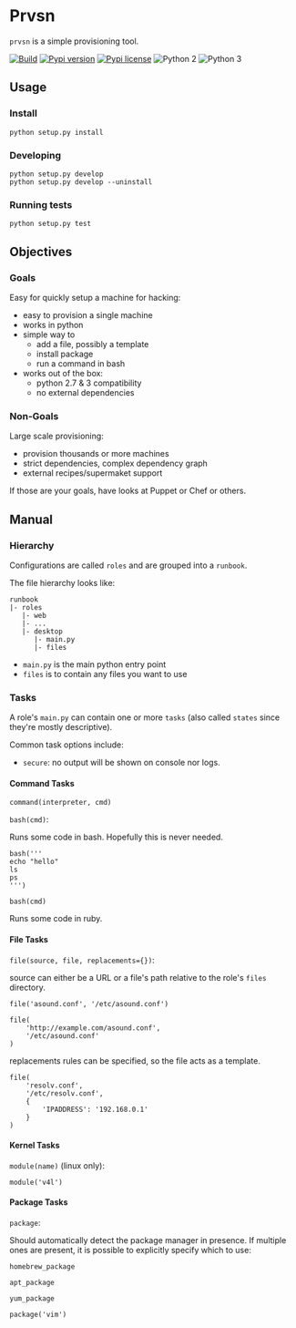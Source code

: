 Prvsn
=================

`prvsn` is a simple provisioning tool.

[![Build](https://travis-ci.com/acoomans/prvsn.svg?branch=master)](https://travis-ci.org/acoomans/prvsn)
[![Pypi version](http://img.shields.io/pypi/v/prvsn.svg)](https://pypi.python.org/pypi/prvsn)
[![Pypi license](http://img.shields.io/pypi/l/prvsn.svg)](https://pypi.python.org/pypi/prvsn)
![Python 2](http://img.shields.io/badge/python-2-blue.svg)
![Python 3](http://img.shields.io/badge/python-3-blue.svg)

## Usage

### Install

	python setup.py install

### Developing

	python setup.py develop
	python setup.py develop --uninstall

### Running tests

	python setup.py test

	
## Objectives

### Goals

Easy for quickly setup a machine for hacking:

- easy to provision a single machine
- works in python
- simple way to
    - add a file, possibly a template
    - install package
    - run a command in bash
- works out of the box:
    - python 2.7 & 3 compatibility
    - no external dependencies

### Non-Goals

Large scale provisioning:

- provision thousands or more machines
- strict dependencies, complex dependency graph
- external recipes/supermaket support

If those are your goals, have looks at Puppet or Chef or others.


## Manual

### Hierarchy

Configurations are called `roles` and are grouped into a `runbook`.

The file hierarchy looks like:

	runbook
	|- roles
	   |- web
	   |- ...
	   |- desktop
	      |- main.py
	      |- files


- `main.py` is the main python entry point
- `files` is to contain any files you want to use

### Tasks

A role's `main.py` can contain one or more `tasks` (also called `states` since they're mostly descriptive).

Common task options include:

- `secure`: no output will be shown on console nor logs.


#### Command Tasks

`command(interpreter, cmd)`

`bash(cmd)`:

Runs some code in bash. Hopefully this is never needed.

	bash('''
	echo "hello"
	ls
	ps
	''')

`bash(cmd)`

Runs some code in ruby.


#### File Tasks

`file(source, file, replacements={})`:

source can either be a URL or a file's path relative to the role's `files` directory.

	file('asound.conf', '/etc/asound.conf')
	
	file(
	    'http://example.com/asound.conf', 
	    '/etc/asound.conf'
	)

replacements rules can be specified, so the file acts as a template.

	file(
		'resolv.conf', 
		'/etc/resolv.conf',
		{
		    'IPADDRESS': '192.168.0.1'
		}
	)

#### Kernel Tasks

`module(name)` (linux only):

	module('v4l')

#### Package Tasks

`package`:

Should automatically detect the package manager in presence. 
If multiple ones are present, it is possible to explicitly specify which to use:

`homebrew_package`

`apt_package`

`yum_package`

	package('vim')
	
	      